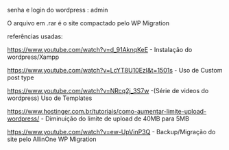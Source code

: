 senha e login do wordpress : admin 

O arquivo em .rar é o site compactado pelo WP Migration 

referências usadas: 

https://www.youtube.com/watch?v=d_91AknqKeE - Instalação do wordpress/Xampp

https://www.youtube.com/watch?v=LcYT8U10EzI&t=1501s - Uso de Custom post type

https://www.youtube.com/watch?v=NRcq2j_3S7w -(Série de videos do wordpress) Uso de Templates 

https://www.hostinger.com.br/tutoriais/como-aumentar-limite-upload-wordpress/ - Diminuição do limite de upload de 40MB para 5MB

https://www.youtube.com/watch?v=ew-UpVinP3Q - Backup/Migração do site pelo AllinOne WP Migration 

